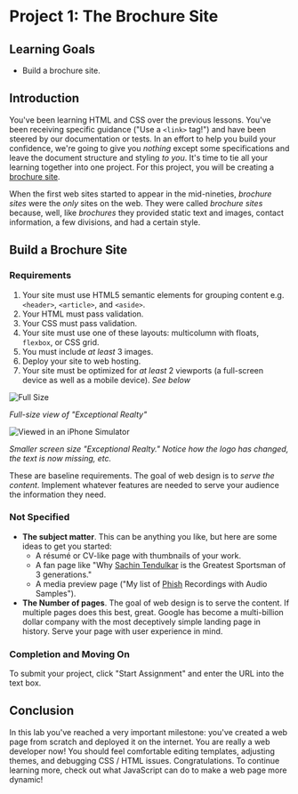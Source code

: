 # Project 1: The Brochure Site

## Learning Goals

- Build a brochure site.

## Introduction

You've been learning HTML and CSS over the previous lessons. You've been
receiving specific guidance ("Use a `<link>` tag!") and have been steered by our
documentation or tests. In an effort to help you build your confidence, we're
going to give you _nothing_ except some specifications and leave the document
structure and styling _to you_.  It's time to tie all your learning together
into one project. For this project, you will be creating a [brochure site][].

[brochure site]: https://blog.hubspot.com/website/brochure-website-examples

When the first web sites started to appear in the mid-nineties, _brochure
sites_ were the _only_ sites on the web. They were called _brochure sites_
because, well, like _brochures_ they provided static text and images, contact
information, a few divisions, and had a certain style.

## Build a Brochure Site

### Requirements

1. Your site must use HTML5 semantic elements for grouping content e.g.
   `<header>`, `<article>`, and `<aside>`.
2. Your HTML must pass validation.
3. Your CSS must pass validation.
4. Your site must use one of these layouts: multicolumn with floats, `flexbox`,
   or CSS grid.
5. You must include _at least_ 3 images.
6. Deploy your site to web hosting.
7. Your site must be optimized for _at least_ 2 viewports (a full-screen device
   as well as a mobile device). _See below_

![Full Size](https://curriculum-content.s3.amazonaws.com/web-development/exceptional-realty-screenshots/ex_realty_640x480.png)

_Full-size view of "Exceptional Realty"_

![Viewed in an iPhone Simulator](https://curriculum-content.s3.amazonaws.com/web-development/exceptional-realty-screenshots/ex_realty_404x760.png)

_Smaller screen size "Exceptional Realty." Notice how the logo has changed, the
text is now missing, etc._

These are baseline requirements. The goal of web design is to _serve the
content_. Implement whatever features are needed to serve your audience the
information they need.

### Not Specified

- **The subject matter**. This can be anything you like, but here are some ideas
  to get you started:
  - A r&eacute;sum&eacute; or CV-like page with thumbnails of your work.
  - A fan page like "Why [Sachin Tendulkar][ST] is the Greatest Sportsman of 3
    generations."
  - A media preview page ("My list of [Phish][] Recordings with Audio
    Samples").
- **The Number of pages**. The goal of web design is to serve the content. If
  multiple pages does this best, great. Google has become a multi-billion dollar
  company with the most deceptively simple landing page in history. Serve your
  page with user experience in mind.

### Completion and Moving On

To submit your project, click "Start Assignment" and enter the URL into the text
box.

## Conclusion

In this lab you've reached a very important milestone: you've created a web
page from scratch and deployed it on the internet. You are really a web
developer now! You should feel comfortable editing templates, adjusting themes,
and debugging CSS / HTML issues. Congratulations. To continue learning more,
check out what JavaScript can do to make a web page more dynamic!

[ST]: https://en.wikipedia.org/wiki/Sachin_Tendulkar
[Phish]: https://en.wikipedia.org/wiki/Phish
